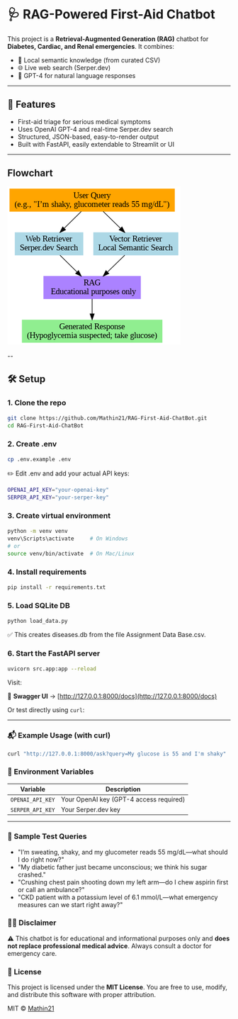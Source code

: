 # 🩺 RAG-Powered First-Aid Chatbot

This project is a **Retrieval-Augmented Generation (RAG)** chatbot for **Diabetes, Cardiac, and Renal emergencies**. It combines:
- 🧠 Local semantic knowledge (from curated CSV)
- 🌐 Live web search (Serper.dev)
- 💬 GPT-4 for natural language responses

---

## 🚀 Features

- First-aid triage for serious medical symptoms
- Uses OpenAI GPT-4 and real-time Serper.dev search
- Structured, JSON-based, easy-to-render output
- Built with FastAPI, easily extendable to Streamlit or UI

---

## Flowchart

![Render Flowchart](https://raw.githubusercontent.com/Mathin21/RAG-First-Aid-ChatBot/main/Flowchart.png)

--

## 🛠 Setup

### 1. Clone the repo

```bash
git clone https://github.com/Mathin21/RAG-First-Aid-ChatBot.git
cd RAG-First-Aid-ChatBot
```

### 2. Create .env

```bash
cp .env.example .env
```
✏️ Edit .env and add your actual API keys:
```bash
OPENAI_API_KEY="your-openai-key"
SERPER_API_KEY="your-serper-key"
```

### 3. Create virtual environment

```bash
python -m venv venv
venv\Scripts\activate     # On Windows
# or
source venv/bin/activate  # On Mac/Linux
```

### 4. Install requirements

```bash
pip install -r requirements.txt
```

### 5. Load SQLite DB

```bash
python load_data.py
```
✅ This creates diseases.db from the file Assignment Data Base.csv.

### 6. Start the FastAPI server

```bash
uvicorn src.app:app --reload
```

Visit:

📘 **Swagger UI** → [http://127.0.0.1:8000/docs](http://127.0.0.1:8000/docs)

Or test directly using `curl`:

---

### 📬 Example Usage (with curl)

```bash
curl "http://127.0.0.1:8000/ask?query=My glucose is 55 and I'm shaky"
```

### 🔐 Environment Variables

| Variable         | Description                             |
|------------------|-----------------------------------------|
| `OPENAI_API_KEY` | Your OpenAI key (GPT-4 access required) |
| `SERPER_API_KEY` | Your Serper.dev key                     |

---

### 🧠 Sample Test Queries

- "I’m sweating, shaky, and my glucometer reads 55 mg/dL—what should I do right now?"
- "My diabetic father just became unconscious; we think his sugar crashed."
- "Crushing chest pain shooting down my left arm—do I chew aspirin first or call an ambulance?"
- "CKD patient with a potassium level of 6.1 mmol/L—what emergency measures can we start right away?"

### 🧑‍⚕️ Disclaimer

⚠️ This chatbot is for educational and informational purposes only and **does not replace professional medical advice**. Always consult a doctor for emergency care.

### 📄 License

This project is licensed under the **MIT License**. You are free to use, modify, and distribute this software with proper attribution.

MIT © [Mathin21](https://github.com/Mathin21)

